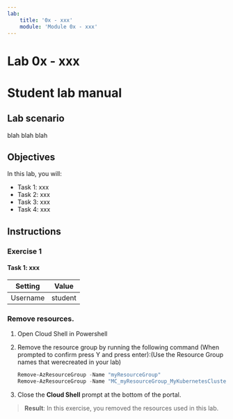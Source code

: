 ```yaml
---
lab:
    title: '0x - xxx'
    module: 'Module 0x - xxx'
---
```


# Lab 0x - xxx

# Student lab manual

## Lab scenario

blah 
blah 
blah

## Objectives

In this lab, you will:

+ Task 1: xxx
+ Task 2: xxx
+ Task 3: xxx
+ Task 4: xxx 

## Instructions

### Exercise 1

#### Task 1: xxx


   |Setting  |Value  |
   |---------|---------|
   |Username  | student |

   ### Remove resources.

1. Open Cloud Shell in Powershell

1.  Remove the resource group by running the following command (When prompted to confirm press Y and press enter):(Use the Resource Group names that werecreated in your lab)
    ```powershell
    Remove-AzResourceGroup -Name "myResourceGroup"
    Remove-AzResourceGroup -Name "MC_myResourceGroup_MyKubernetesCluster_eastus"
    ```

1. Close the **Cloud Shell** prompt at the bottom of the portal.

> **Result**: In this exercise, you removed the resources used in this lab.